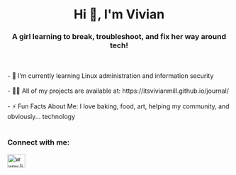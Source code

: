 <h1 align="center">
  Hi 👋, I'm Vivian 
</h1>
<h3 align="center"> 
  A girl learning to break, troubleshoot, and fix her way around tech!
</h3>
    <br>
        <br>
    - 🌱 I’m currently learning Linux administration and information security
    <br>
        <br>
    - 👨‍💻 All of my projects are available at: https://itsvivianmill.github.io/journal/
    <br>
        <br>
    - ⚡ Fun Facts About Me: I love baking, food, art, helping my community, and obviously... technology<br><br>

<h3 align="left">
  Connect with me:
</h3>
    <p align="left">
      <a href="https://linkedin.com/in/www.linkedin.com/in/vivianmiller" target="blank">
        <img align="center" src="https://raw.githubusercontent.com/rahuldkjain/github-profile-readme-generator/master/src/images/icons/Social/linked-in-alt.svg" alt="www.linkedin.com/in/vivianmiller" height="30" width="40" />
      </a>

<!-- Proudly created with GPRM ( https://gprm.itsvg.in ) -->
